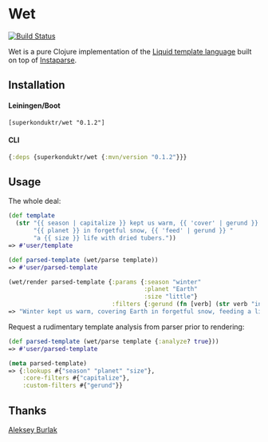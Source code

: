# Wet

[![Build Status](https://travis-ci.org/superkonduktr/wet.svg?branch=master)](https://travis-ci.org/superkonduktr/wet)

Wet is a pure Clojure implementation of the [Liquid template language](https://shopify.github.io/liquid/)
built on top of [Instaparse](https://github.com/Engelberg/instaparse).

## Installation

#### Leiningen/Boot

```
[superkonduktr/wet "0.1.2"]
```

#### CLI

```clojure
{:deps {superkonduktr/wet {:mvn/version "0.1.2"}}}
```

## Usage

The whole deal:

```clojure
(def template
  (str "{{ season | capitalize }} kept us warm, {{ 'cover' | gerund }} "
       "{{ planet }} in forgetful snow, {{ 'feed' | gerund }} "
       "a {{ size }} life with dried tubers."))
=> #'user/template

(def parsed-template (wet/parse template))
=> #'user/parsed-template

(wet/render parsed-template {:params {:season "winter"
                                      :planet "Earth"
                                      :size "little"}
                             :filters {:gerund (fn [verb] (str verb "ing"))}})
=> "Winter kept us warm, covering Earth in forgetful snow, feeding a little life with dried tubers."
```

Request a rudimentary template analysis from parser prior to rendering:

```clojure
(def parsed-template (wet/parse template {:analyze? true}))
=> #'user/parsed-template

(meta parsed-template)
=> {:lookups #{"season" "planet" "size"},
    :core-filters #{"capitalize"},
    :custom-filters #{"gerund"}}
```

## Thanks

[Aleksey Burlak](https://github.com/leshaburlak)

